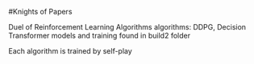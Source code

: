 #Knights of Papers

Duel of Reinforcement Learning Algorithms
algorithms: DDPG, Decision Transformer
models and training found in build2 folder

Each algorithm is trained by self-play
